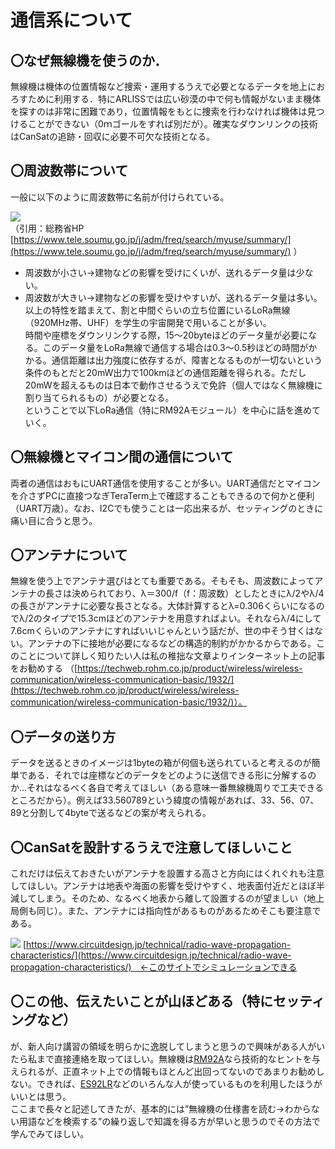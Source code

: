 # 通信系について
## 〇なぜ無線機を使うのか．
無線機は機体の位置情報など捜索・運用するうえで必要となるデータを地上におろすために利用する．特にARLISSでは広い砂漠の中で何も情報がないまま機体を探すのは非常に困難であり，位置情報をもとに捜索を行わなければ機体は見つけることができない（0ｍゴールをすれば別だが）。確実なダウンリンクの技術はCanSatの追跡・回収に必要不可欠な技術となる。

## 〇周波数帯について
一般に以下のように周波数帯に名前が付けられている。

![](https://www.tele.soumu.go.jp/j/adm/freq/search/myuse/summary/eqsp001.gif)  
（引用：総務省HP [https://www.tele.soumu.go.jp/j/adm/freq/search/myuse/summary/](https://www.tele.soumu.go.jp/j/adm/freq/search/myuse/summary/)	）

- 周波数が小さい→建物などの影響を受けにくいが、送れるデータ量は少ない。
- 周波数が大きい→建物などの影響を受けやすいが、送れるデータ量は多い。  
以上の特性を踏まえて、割と中間ぐらいの立ち位置にいるLoRa無線（920MHz帯、UHF）を学生の宇宙開発で用いることが多い。  
時間や座標をダウンリンクする際，15～20byteほどのデータ量が必要になる。このデータ量をLoRa無線で通信する場合は0.3～0.5秒ほどの時間がかかる。通信距離は出力強度に依存するが、障害となるものが一切ないという条件のもとだと20mW出力で100kmほどの通信距離を得られる。ただし20mWを超えるものは日本で動作させるうえで免許（個人ではなく無線機に割り当てられるもの）が必要となる。  
ということで以下LoRa通信（特にRM92Aモジュール）を中心に話を進めていく。  

## 〇無線機とマイコン間の通信について
両者の通信はおもにUART通信を使用することが多い。UART通信だとマイコンを介さずPCに直接つなぎTeraTerm上で確認することもできるので何かと便利（UART万歳）。なお、I2Cでも使うことは一応出来るが、セッティングのときに痛い目に合うと思う。

## 〇アンテナについて
無線を使う上でアンテナ選びはとても重要である。そもそも、周波数によってアンテナの長さは決められており、λ＝300/f（f：周波数）としたときにλ/2やλ/4の長さがアンテナに必要な長さとなる。大体計算するとλ=0.306くらいになるのでλ/2のタイプで15.3cmほどのアンテナを用意すればよい。それならλ/4にして7.6cmくらいのアンテナにすればいいじゃんという話だが、世の中そう甘くはない。アンテナの下に接地が必要になるなどの構造的制約がかかるからである。このことについて詳しく知りたい人は私の稚拙な文章よりインターネット上の記事をお勧めする		（[https://techweb.rohm.co.jp/product/wireless/wireless-communication/wireless-communication-basic/1932/](https://techweb.rohm.co.jp/product/wireless/wireless-communication/wireless-communication-basic/1932/)）。

## 〇データの送り方
データを送るときのイメージは1byteの箱が何個も送られていると考えるのが簡単である．それでは座標などのデータをどのように送信できる形に分解するのか…それはなるべく各自で考えてほしい（ある意味一番無線機周りで工夫できるところだから）。例えば33.560789という緯度の情報があれば、33、56、07、89と分割して4byteで送るなどの案が考えられる。

## 〇CanSatを設計するうえで注意してほしいこと
これだけは伝えておきたいがアンテナを設置する高さと方向にはくれぐれも注意してほしい。アンテナは地表や海面の影響を受けやすく、地表面付近だとほぼ半減してしまう。そのため、なるべく地表から離して設置するのが望ましい（地上局側も同じ）。また、アンテナには指向性があるものがあるためそこも要注意である。  

![](https://www.circuitdesign.jp/wp/wp-content/uploads/2018/08/two-wave-model1.png)
[https://www.circuitdesign.jp/technical/radio-wave-propagation-characteristics/](https://www.circuitdesign.jp/technical/radio-wave-propagation-characteristics/)　←このサイトでシミュレーションできる

## 〇この他、伝えたいことが山ほどある（特にセッティングなど）
が、新人向け講習の領域を明らかに逸脱してしまうと思うので興味がある人がいたら私まで直接連絡を取ってほしい。無線機は[RM92A](https://www.green-house.co.jp/book/iot-wireless/SimpleMACstd92A-92C_instruction%20manual-rev2.9.15.pdf)なら技術的なヒントを与えられるが、正直ネット上での情報もほとんど出回ってないのであまりお勧めしない。できれば、[ES92LR](https://easel5.com/documents/files/ES920LR%E3%83%87%E3%83%BC%E3%82%BF%E3%82%B7%E3%83%BC%E3%83%88_1.06-1.pdf)などのいろんな人が使っているものを利用したほうがいいとは思う。  
ここまで長々と記述してきたが、基本的には”無線機の仕様書を読む→わからない用語などを検索する”の繰り返しで知識を得る方が早いと思うのでその方法で学んでみてほしい。     
